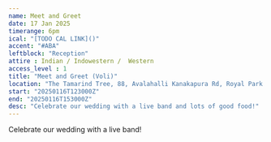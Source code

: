```yaml
---
name: Meet and Greet
date: 17 Jan 2025
timerange: 6pm
ical: "[TODO CAL LINK]()"
accent: "#ABA"
leftblock: "Reception"
attire : Indian / Indowestern /  Western
access_level : 1
title: "Meet and Greet (Voli)"
location: "The Tamarind Tree, 88, Avalahalli Kanakapura Rd, Royal Park Residency Layout, JP Nagar 9th Phase, J. P. Nagar, Bengaluru, Karnataka 560108, India"
start: "20250116T123000Z"
end: "20250116T153000Z"
desc: "Celebrate our wedding with a live band and lots of good food!"
---
```

Celebrate our wedding with a live band!
